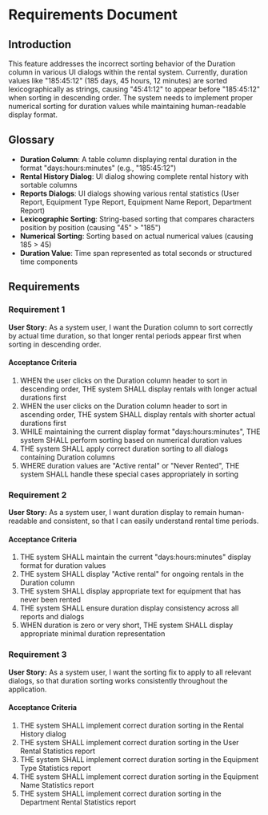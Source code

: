 # Requirements Document

## Introduction

This feature addresses the incorrect sorting behavior of the Duration column in various UI dialogs within the rental system. Currently, duration values like "185:45:12" (185 days, 45 hours, 12 minutes) are sorted lexicographically as strings, causing "45:41:12" to appear before "185:45:12" when sorting in descending order. The system needs to implement proper numerical sorting for duration values while maintaining human-readable display format.

## Glossary

- **Duration Column**: A table column displaying rental duration in the format "days:hours:minutes" (e.g., "185:45:12")
- **Rental History Dialog**: UI dialog showing complete rental history with sortable columns
- **Reports Dialogs**: UI dialogs showing various rental statistics (User Report, Equipment Type Report, Equipment Name Report, Department Report)
- **Lexicographic Sorting**: String-based sorting that compares characters position by position (causing "45" > "185")
- **Numerical Sorting**: Sorting based on actual numerical values (causing 185 > 45)
- **Duration Value**: Time span represented as total seconds or structured time components

## Requirements

### Requirement 1

**User Story:** As a system user, I want the Duration column to sort correctly by actual time duration, so that longer rental periods appear first when sorting in descending order.

#### Acceptance Criteria

1. WHEN the user clicks on the Duration column header to sort in descending order, THE system SHALL display rentals with longer actual durations first
2. WHEN the user clicks on the Duration column header to sort in ascending order, THE system SHALL display rentals with shorter actual durations first
3. WHILE maintaining the current display format "days:hours:minutes", THE system SHALL perform sorting based on numerical duration values
4. THE system SHALL apply correct duration sorting to all dialogs containing Duration columns
5. WHERE duration values are "Active rental" or "Never Rented", THE system SHALL handle these special cases appropriately in sorting

### Requirement 2

**User Story:** As a system user, I want duration display to remain human-readable and consistent, so that I can easily understand rental time periods.

#### Acceptance Criteria

1. THE system SHALL maintain the current "days:hours:minutes" display format for duration values
2. THE system SHALL display "Active rental" for ongoing rentals in the Duration column
3. THE system SHALL display appropriate text for equipment that has never been rented
4. THE system SHALL ensure duration display consistency across all reports and dialogs
5. WHEN duration is zero or very short, THE system SHALL display appropriate minimal duration representation

### Requirement 3

**User Story:** As a system user, I want the sorting fix to apply to all relevant dialogs, so that duration sorting works consistently throughout the application.

#### Acceptance Criteria

1. THE system SHALL implement correct duration sorting in the Rental History dialog
2. THE system SHALL implement correct duration sorting in the User Rental Statistics report
3. THE system SHALL implement correct duration sorting in the Equipment Type Statistics report  
4. THE system SHALL implement correct duration sorting in the Equipment Name Statistics report
5. THE system SHALL implement correct duration sorting in the Department Rental Statistics report